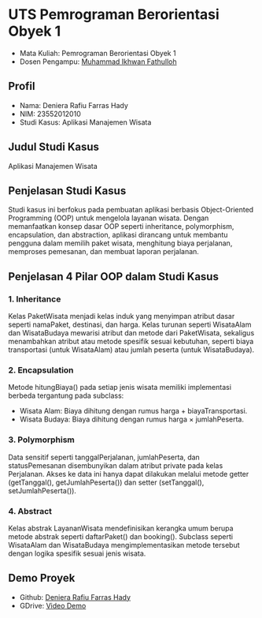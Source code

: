 # UTS Pemrograman Berorientasi Obyek 1
<ul>
  <li>Mata Kuliah: Pemrograman Berorientasi Obyek 1</li>
  <li>Dosen Pengampu: <a href="https://github.com/Muhammad-Ikhwan-Fathulloh">Muhammad Ikhwan Fathulloh</a></li>
</ul>

## Profil
<ul>
  <li>Nama: Deniera Rafiu Farras Hady</li>
  <li>NIM: 23552012010</li>
  <li>Studi Kasus: Aplikasi Manajemen Wisata</li>
</ul>

## Judul Studi Kasus
<p>Aplikasi Manajemen Wisata</p>

## Penjelasan Studi Kasus
<p>Studi kasus ini berfokus pada pembuatan aplikasi berbasis Object-Oriented Programming (OOP) untuk mengelola layanan wisata. Dengan memanfaatkan konsep dasar OOP seperti inheritance, polymorphism, encapsulation, dan abstraction, aplikasi dirancang untuk membantu pengguna dalam memilih paket wisata, menghitung biaya perjalanan, memproses pemesanan, dan membuat laporan perjalanan.</p>

## Penjelasan 4 Pilar OOP dalam Studi Kasus

### 1. Inheritance
<p>Kelas PaketWisata menjadi kelas induk yang menyimpan atribut dasar seperti namaPaket, destinasi, dan harga.
Kelas turunan seperti WisataAlam dan WisataBudaya mewarisi atribut dan metode dari PaketWisata, sekaligus menambahkan atribut atau metode spesifik sesuai kebutuhan, seperti biaya transportasi (untuk WisataAlam) atau jumlah peserta (untuk WisataBudaya).</p>

### 2. Encapsulation
<p>Metode hitungBiaya() pada setiap jenis wisata memiliki implementasi berbeda tergantung pada subclass:</p>
<ul>
  <li>Wisata Alam: Biaya dihitung dengan rumus harga + biayaTransportasi.</li>
  <li>Wisata Budaya: Biaya dihitung dengan rumus harga × jumlahPeserta.</li>
</ul>

### 3. Polymorphism
<p>Data sensitif seperti tanggalPerjalanan, jumlahPeserta, dan statusPemesanan disembunyikan dalam atribut private pada kelas Perjalanan.
Akses ke data ini hanya dapat dilakukan melalui metode getter (getTanggal(), getJumlahPeserta()) dan setter (setTanggal(), setJumlahPeserta()).</p>

### 4. Abstract
<p>Kelas abstrak LayananWisata mendefinisikan kerangka umum berupa metode abstrak seperti daftarPaket() dan booking().
Subclass seperti WisataAlam dan WisataBudaya mengimplementasikan metode tersebut dengan logika spesifik sesuai jenis wisata.</p>

## Demo Proyek
<ul>
  <li>Github: <a href="https://github.com/Deniera20/UTS_PBO1_TIF-RP-23-PB_23552012010">Deniera Rafiu Farras Hady</a></li>
  <li>GDrive: <a href="https://drive.google.com/file/d/1kGT-ZurdhqRklckOFh-unHSEo2BDZdWo/view?usp=sharing">Video Demo</a></li>
</ul>
